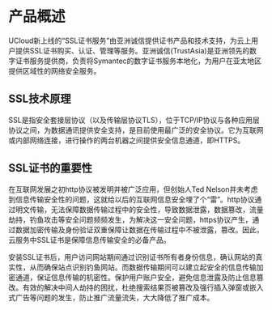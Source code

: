

# 产品概述

UCloud新上线的“SSL证书服务”由亚洲诚信提供证书产品和技术支持，为云上用户提供SSL证书购买、认证、管理等服务。亚洲诚信(TrustAsia)是亚洲领先的数字证书服务提供商，负责将Symantec的数字证书服务本地化，为用户在亚太地区提供区域性的网络安全服务。

## SSL技术原理

SSL是指安全套接层协议（以及传输层协议TLS），位于TCP/IP协议与各种应用层协议之间，为数据通讯提供安全支持，是目前使用最广泛的安全协议。它为互联网或内部网络连接，进行操作的两台机器之间提供安全信息通道，即HTTPS。

## SSL证书的重要性

在互联网发展之初http协议被发明并被广泛应用，但创始人Ted
Nelson并未考虑到信息传输安全性的问题，这就给以后的互联网信息安全埋了个“雷”。http协议通过明文传输，无法保障数据传输过程中的安全性，导致数据泄露，数据篡改，流量劫持，钓鱼攻击等安全问题频频发生，为解决这一安全问题，https协议产生，通过数据加密传输及身份验证双重保障让数据在传输过程中不被泄露，篡改。因此，云服务中SSL证书是保障信息传输安全的必备产品。

安装SSL证书后，用户访问网站期间通过识别证书所有者身份信息，确认网站的真实性，从而确保站点识别钓鱼网站。而数据传输期间可以建立起安全的信息传输加密通道，保证信息传输的机密性。保护用户账户安全，避免信息泄露及防止信息篡改。有效的解决中间人劫持的困扰，杜绝搜索结果页被篡改及强行插入弹窗或嵌入式广告等问题的发生，防止推广流量流失，大大降低了推广成本。
